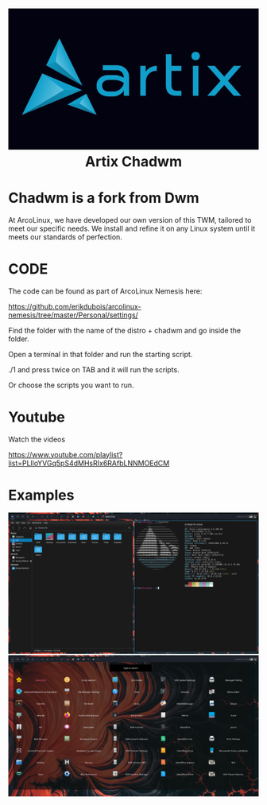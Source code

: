 <h1 align="center">
 <img src="https://github.com/erikdubois/artix-chadwm/blob/main/logo.jpg">
  <br />
   Artix Chadwm
</h1>

# Chadwm is a fork from Dwm

At ArcoLinux, we have developed our own version of this TWM, tailored to meet our specific needs. We install and refine it on any Linux system until it meets our standards of perfection.


# CODE

The code can be found as part of ArcoLinux Nemesis here:

https://github.com/erikdubois/arcolinux-nemesis/tree/master/Personal/settings/

Find the folder with the name of the distro + chadwm and go inside the folder.

Open a terminal in that folder and run the starting script.

./1 and press twice on TAB and it will run the scripts. 

Or choose the scripts you want to run.


# Youtube

Watch the videos 

https://www.youtube.com/playlist?list=PLlloYVGq5pS4dMHsRIx6RAfbLNNMOEdCM

# Examples

![Alt text](solus-1.png)
![Alt text](solus-2.png)